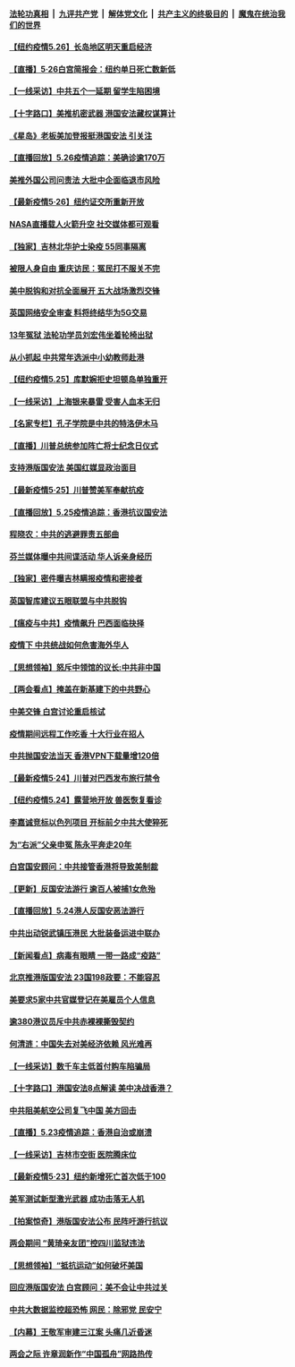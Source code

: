 

####  [法轮功真相](../../../../basic/blob/master/README.md?t=05270430) &nbsp;|&nbsp; [九评共产党](../../../../9ping.md/blob/master/README.md?t=05270430) &nbsp;|&nbsp; [解体党文化](../../../../jtdwh.md/blob/master/README.md?t=05270430)  &nbsp;|&nbsp; [共产主义的终极目的](../../../../gczydzjmd.md/blob/master/README.md?t=05270430) &nbsp;|&nbsp; [魔鬼在统治我们的世界](../../../../mgztzwmdsj.md/blob/master/README.md?t=05270430) 

#### [【纽约疫情5.26】长岛地区明​​天重启经济](../pages/nf4514/n12137613.md?t=05270430) 

#### [【直播】5·26白宫简报会：纽约单日死亡数新低](../pages/nf4514/n12138243.md?t=05270430) 

#### [【一线采访】中共五个一延期 留学生陷困境](../pages/nf4514/n12138017.md?t=05270430) 

#### [【十字路口】美推机密武器 港国安法藏权谋算计](../pages/nf4514/n12136338.md?t=05270430) 

#### [《星岛》老板美加登报挺港国安法 引关注](../pages/nf4514/n12138018.md?t=05270430) 

#### [【直播回放】5.26疫情追踪：美确诊逾170万](../pages/nf4514/n12137714.md?t=05270430) 

#### [美推外国公司问责法 大批中企面临退市风险](../pages/nf4514/n12136590.md?t=05270430) 

#### [【最新疫情5·26】纽约证交所重新开放](../pages/nf4514/n12136315.md?t=05270430) 

#### [NASA直播载人火箭升空 社交媒体都可观看](../pages/nf4514/n12136609.md?t=05270430) 

#### [【独家】吉林北华护士染疫 55同事隔离](../pages/nf4514/n12131537.md?t=05270430) 

#### [被限人身自由 重庆访民：冤民打不服关不完](../pages/nf4514/n12136140.md?t=05270430) 

#### [美中脱钩和对抗全面展开 五大战场激烈交锋](../pages/nf4514/n12136200.md?t=05270430) 

#### [英国网络安全审查 料将终结华为5G交易](../pages/nf4514/n12136137.md?t=05270430) 

#### [13年冤狱 法轮功学员刘宏伟坐着轮椅出狱](../pages/nf4514/n12134894.md?t=05270430) 

#### [从小抓起 中共常年选派中小幼教师赴港](../pages/nf4514/n12135946.md?t=05270430) 

#### [【纽约疫情5.25】库默婉拒史坦顿岛单独重开](../pages/nf4514/n12134954.md?t=05270430) 

#### [【一线采访】上海银来暴雷 受害人血本无归](../pages/nf4514/n12135580.md?t=05270430) 

#### [【名家专栏】孔子学院是中共的特洛伊木马](../pages/nf4514/n12131581.md?t=05270430) 

#### [【直播】川普总统参加阵亡将士纪念日仪式](../pages/nf4514/n12135420.md?t=05270430) 

#### [支持港版国安法 美国红媒显政治面目](../pages/nf4514/n12134034.md?t=05270430) 

#### [【最新疫情5·25】川普赞美军奉献抗疫](../pages/nf4514/n12129818.md?t=05270430) 

#### [【直播回放】5.25疫情追踪：香港抗议国安法](../pages/nf4514/n12135040.md?t=05270430) 

#### [程晓农：中共的逃避罪责五部曲](../pages/nf4514/n12134822.md?t=05270430) 

#### [芬兰媒体曝中共间谍活动 华人诉亲身经历](../pages/nf4514/n12134844.md?t=05270430) 

#### [【独家】密件曝吉林瞒报疫情和密接者](../pages/nf4514/n12133619.md?t=05270430) 

#### [英国智库建议五眼联盟与中共脱钩](../pages/nf4514/n12134117.md?t=05270430) 

#### [【瘟疫与中共】疫情飙升 巴西面临抉择](../pages/nf4514/n12132833.md?t=05270430) 

#### [疫情下 中共统战如何危害海外华人](../pages/nf4514/n12118795.md?t=05270430) 

#### [【思想领袖】怒斥中领馆的议长:中共非中国](../pages/nf4514/n12082882.md?t=05270430) 

#### [【两会看点】掩盖在新基建下的中共野心](../pages/nf4514/n12131176.md?t=05270430) 

#### [中美交锋 白宫讨论重启核试](../pages/nf4514/n12133816.md?t=05270430) 

#### [疫情期间远程工作吃香 十大行业在招人](../pages/nf4514/n12128133.md?t=05270430) 

#### [中共抛国安法当天 香港VPN下载量增120倍](../pages/nf4514/n12133668.md?t=05270430) 

#### [【最新疫情5·24】川普对巴西发布旅行禁令](../pages/nf4514/n12129725.md?t=05270430) 

#### [【纽约疫情5.24】露营地开放 兽医恢复看诊](../pages/nf4514/n12132788.md?t=05270430) 

#### [李嘉诚竞标以色列项目 开标前夕中共大使猝死](../pages/nf4514/n12133423.md?t=05270430) 

#### [为“右派”父亲申冤  陈永平奔走20年](../pages/nf4514/n12131771.md?t=05270430) 

#### [白宫国安顾问：中共接管香港将导致美制裁](../pages/nf4514/n12133393.md?t=05270430) 

#### [【更新】反国安法游行 逾百人被捕1女危殆](../pages/nf4514/n12132387.md?t=05270430) 

#### [【直播回放】5.24港人反国安恶法游行](../pages/nf4514/n12131818.md?t=05270430) 

#### [中共出动锐武镇压港民 大批装备运进中联办](../pages/nf4514/n12132483.md?t=05270430) 

#### [【新闻看点】病毒有眼睛 一带一路成“疫路”](../pages/nf4514/n12131845.md?t=05270430) 

#### [北京推港版国安法 23国198政要：不能容忍](../pages/nf4514/n12132083.md?t=05270430) 

#### [美要求5家中共官媒登记在美雇员个人信息](../pages/nf4514/n12131622.md?t=05270430) 

#### [逾380港议员斥中共赤裸裸撕毁契约](../pages/nf4514/n12131541.md?t=05270430) 

#### [何清涟：中国失去对美经济依赖 风光难再](../pages/nf4514/n12131738.md?t=05270430) 

#### [【一线采访】数千车主低首付购车陷骗局](../pages/nf4514/n12131551.md?t=05270430) 

#### [【十字路口】港国安法8点解读 美中决战香港？](../pages/nf4514/n12130666.md?t=05270430) 

#### [中共阻美航空公司复飞中国 美方回击](../pages/nf4514/n12131493.md?t=05270430) 

#### [【直播】5.23疫情追踪：香港自治或崩溃](../pages/nf4514/n12131425.md?t=05270430) 

#### [【一线采访】吉林市空街 医院腾床位](../pages/nf4514/n12131263.md?t=05270430) 

#### [【最新疫情5·23】纽约新增死亡首次低于100](../pages/nf4514/n12130566.md?t=05270430) 

#### [美军测试新型激光武器 成功击落无人机](../pages/nf4514/n12131043.md?t=05270430) 

#### [【拍案惊奇】港版国安法公布 民阵吁游行抗议](../pages/nf4514/n12130473.md?t=05270430) 

#### [两会期间 “黄琦亲友团”控四川监狱违法](../pages/nf4514/n12130575.md?t=05270430) 

#### [【思想领袖】“抵抗运动”如何破坏美国](../pages/nf4514/n11805287.md?t=05270430) 

#### [回应港版国安法 白宫顾问：美不会让中共过关](../pages/nf4514/n12130239.md?t=05270430) 

#### [中共大数据监控超恐怖 网民：除邪党 民安宁](../pages/nf4514/n12130212.md?t=05270430) 

#### [【内幕】王敬军审建三江案 头痛几近昏迷](../pages/nf4514/n12127951.md?t=05270430) 

#### [两会之际 许章润新作“中国孤舟”网路热传](../pages/nf4514/n12130185.md?t=05270430) 

